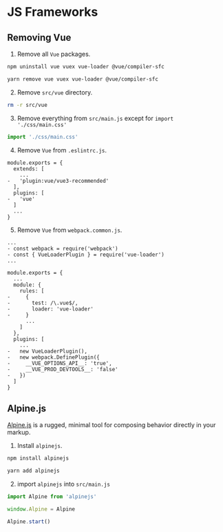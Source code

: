 # JS Frameworks

## Removing Vue

1. Remove all `Vue` packages.

<CodeGroup>
  <CodeGroupItem title="NPM" active>

```sh
npm uninstall vue vuex vue-loader @vue/compiler-sfc
```

  </CodeGroupItem>

  <CodeGroupItem title="YARN">

```sh
yarn remove vue vuex vue-loader @vue/compiler-sfc
```

  </CodeGroupItem>
</CodeGroup>

2. Remove `src/vue` directory.

```sh
rm -r src/vue
```

3. Remove everything from `src/main.js` except for `import './css/main.css'`

```js
import './css/main.css'
```

4. Remove `Vue` from `.eslintrc.js`.

```js{4,7}
module.exports = {
  extends: [
    ...
-   'plugin:vue/vue3-recommended'
  ],
  plugins: [
-   'vue'
  ]
  ...
}
```

5. Remove `Vue` from `webpack.common.js`.

```js{2-3,10-13,19-23}
...
- const webpack = require('webpack')
- const { VueLoaderPlugin } = require('vue-loader')
...

module.exports = {
  ...
  module: {
    rules: [
-     {
-       test: /\.vue$/,
-       loader: 'vue-loader'
-     }
      ...
    ]
  },
  plugins: [
    ...
-   new VueLoaderPlugin(),
-   new webpack.DefinePlugin({
-     __VUE_OPTIONS_API__: 'true',
-     __VUE_PROD_DEVTOOLS__: 'false'
-   })
  ]
}
```

## Alpine.js

[Alpine.js](https://alpinejs.dev) is a rugged, minimal tool for composing behavior directly in your markup.

1. Install `alpinejs`.

<CodeGroup>
  <CodeGroupItem title="NPM" active>

```sh
npm install alpinejs
```

  </CodeGroupItem>

  <CodeGroupItem title="YARN">

```sh
yarn add alpinejs
```

  </CodeGroupItem>
</CodeGroup>

2. import `alpinejs` into `src/main.js`

```js
import Alpine from 'alpinejs'

window.Alpine = Alpine

Alpine.start()
```